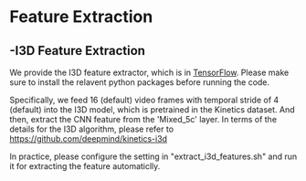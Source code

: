 # Feature Extraction

## -I3D Feature Extraction
We provide the I3D feature extractor, which is in [TensorFlow](https://www.tensorflow.org/). Please make sure to install the relavent python packages before running the code.

Specifically, we feed 16 (default) video frames with temporal stride of 4 (default) into the I3D model, which is pretrained in the Kinetics dataset. And then, extract the CNN feature from the 'Mixed_5c' layer. In terms of the details for the I3D algorithm, please refer to https://github.com/deepmind/kinetics-i3d

In practice, please configure the setting in "extract_i3d_features.sh" and run it for extracting the feature automaticlly. 
